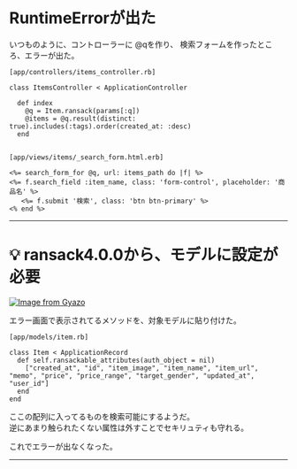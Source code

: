 # RuntimeErrorが出た
いつものように、コントローラーに @qを作り、 検索フォームを作ったところ、エラーが出た。
~~~
[app/controllers/items_controller.rb]

class ItemsController < ApplicationController
 
  def index
    @q = Item.ransack(params[:q])
    @items = @q.result(distinct: true).includes(:tags).order(created_at: :desc)
  end


[app/views/items/_search_form.html.erb]

<%= search_form_for @q, url: items_path do |f| %>
<%= f.search_field :item_name, class: 'form-control', placeholder: '商品名' %>
   <%= f.submit '検索', class: 'btn btn-primary' %>
<% end %>
~~~
***

# 💡 ransack4.0.0から、モデルに設定が必要
[![Image from Gyazo](https://i.gyazo.com/9ea7a70d972deea55e8302c97c27c23b.png)](https://gyazo.com/9ea7a70d972deea55e8302c97c27c23b)

エラー画面で表示されてるメソッドを、対象モデルに貼り付けた。
~~~
[app/models/item.rb]

class Item < ApplicationRecord
  def self.ransackable_attributes(auth_object = nil)
    ["created_at", "id", "item_image", "item_name", "item_url", "memo", "price", "price_range", "target_gender", "updated_at", "user_id"]
  end
end
~~~
ここの配列に入ってるものを検索可能にするようだ。  
逆にあまり触られたくない属性は外すことでセキリュティも守れる。 

これでエラーが出なくなった。
***
